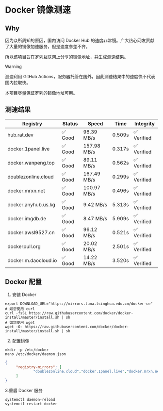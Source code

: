 # Docker 镜像测速

## Why

因为众所周知的原因，国内访问 Docker Hub 的速度非常慢。广大热心网友贡献了大量的镜像加速服务，但是速度参差不齐。


所以该项目旨在罗列互联网上分享的镜像地址，并生成测速结果。

> [!WARNING]
> 测速利用 GitHub Actions，服务器托管在国外，因此测速结果中的速度快不代表国内拉取快。
>

本项目尽量保证罗列的镜像地址可用。

## 测速结果

| Registry | Status | Speed | Time | Integrity |
|----------|--------|-------|------|-----------|
| hub.rat.dev | ✅ Good | 98.39 MB/s | 0.509s | ✅ Verified |
| docker.1panel.live | ✅ Good | 157.98 MB/s | 0.317s | ✅ Verified |
| docker.wanpeng.top | ✅ Good | 89.11 MB/s | 0.562s | ✅ Verified |
| doublezonline.cloud | ✅ Good | 167.49 MB/s | 0.299s | ✅ Verified |
| docker.mrxn.net | ✅ Good | 100.97 MB/s | 0.496s | ✅ Verified |
| docker.anyhub.us.kg | ✅ Good | 9.42 MB/s | 5.313s | ✅ Verified |
| docker.imgdb.de | ✅ Good | 8.47 MB/s | 5.909s | ✅ Verified |
| docker.awsl9527.cn | ✅ Good | 96.12 MB/s | 0.521s | ✅ Verified |
| dockerpull.org | ✅ Good | 20.02 MB/s | 2.501s | ✅ Verified |
| docker.m.daocloud.io | ✅ Good | 14.22 MB/s | 3.520s | ✅ Verified |

## Docker 配置

1. 安装 Docker
```shell
export DOWNLOAD_URL="https://mirrors.tuna.tsinghua.edu.cn/docker-ce"
# 如您使用 curl
curl -fsSL https://raw.githubusercontent.com/docker/docker-install/master/install.sh | sh
# 如您使用 wget
wget -O- https://raw.githubusercontent.com/docker/docker-install/master/install.sh | sh
```

2. 配置镜像

```shell
mkdir -p /etc/docker
nano /etc/docker/daemon.json
```

```json
{
     "registry-mirrors": [
             "doublezonline.cloud","docker.1panel.live","docker.mrxn.net"
     ]
}
```

 3.重启 Docker 服务
```shell
systemctl daemon-reload
systemctl restart docker
```

